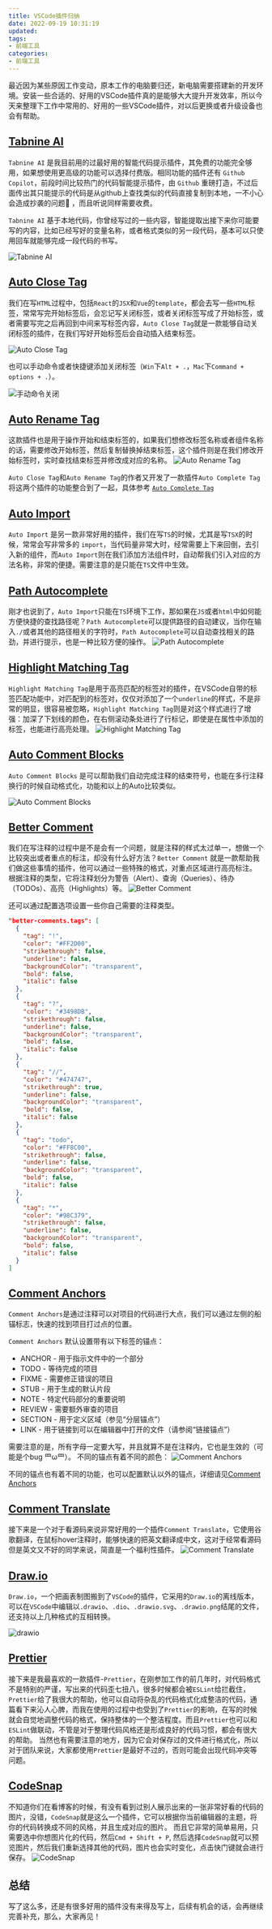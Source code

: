 ```yaml
---
title: VSCode插件归纳
date: 2022-09-19 10:31:19
updated: 
tags: 
- 前端工具
categories:
- 前端工具
---
```


最近因为某些原因工作变动，原本工作的电脑要归还，新电脑需要搭建新的开发环境。安装一些合适的、好用的VSCode插件真的是能够大大提升开发效率，所以今天来整理下工作中常用的、好用的一些VSCode插件，对以后更换或者升级设备也会有帮助。

##  [Tabnine AI](https://marketplace.visualstudio.com/items?itemName=TabNine.tabnine-vscode)

`Tabnine AI` 是我目前用的过最好用的智能代码提示插件，其免费的功能完全够用，如果想使用更高级的功能可以选择付费版。相同功能的插件还有 `Github Copilot`，前段时间比较热门的代码智能提示插件，由 `Github` 重磅打造，不过后面传出其只能提示的代码是从github上查找类似的代码直接复制到本地，一不小心会造成抄袭的问题🐶 ，而且听说同样需要收费。

`Tabnine AI` 基于本地代码，你曾经写过的一些内容，智能提取出接下来你可能要写的内容，比如已经写好的变量名称，或者格式类似的另一段代码，基本可以只使用回车就能够完成一段代码的书写。

![Tabnine AI](Tabnine%20AI.gif)

## [Auto Close Tag](https://marketplace.visualstudio.com/items?itemName=formulahendry.auto-close-tag)

我们在写`HTML`过程中，包括`React`的`JSX`和`Vue`的`template`，都会去写一些`HTML`标签，常常写完开始标签后，会忘记写关闭标签，或者关闭标签写成了开始标签，或者需要写完之后再回到中间来写标签内容，`Auto Close Tag`就是一款能够自动关闭标签的插件，在我们写好开始标签后会自动插入结束标签。

![Auto Close Tag](Auto%20Close%20Tag1.gif)

也可以手动命令或者快捷键添加关闭标签（`Win`下`Alt + .`，`Mac`下`Command + options + .`）。

![手动命令关闭](Auto%20Close%20Tag2.gif)

## [Auto Rename Tag](https://marketplace.visualstudio.com/items?itemName=formulahendry.auto-rename-tag)

这款插件也是用于操作开始和结束标签的，如果我们想修改标签名称或者组件名称的话，需要修改开始标签，然后复制替换掉结束标签，这个插件则是在我们修改开始标签时，实时查找结束标签并修改成对应的名称。
![Auto Rename Tag](Auto%20Rename%20Tag.gif)


`Auto Close Tag`和`Auto Rename Tag`的作者又开发了一款插件`Auto Complete Tag`将这两个插件的功能整合到了一起，具体参考 [`Auto Complete Tag`](https://marketplace.visualstudio.com/items?itemName=formulahendry.auto-complete-tag)

## [Auto Import](https://marketplace.visualstudio.com/items?itemName=steoates.autoimport)

`Auto Import` 是另一款非常好用的插件，我们在写`TS`的时候，尤其是写`TSX`的时候，常常会写非常多的 `import`，当代码量非常大时，经常需要上下来回倒，去引入新的组件，而`Auto Import`则在我们添加方法组件时，自动帮我们引入对应的方法名称，非常的便捷。需要注意的是只能在`TS`文件中生效。

## [Path Autocomplete](https://marketplace.visualstudio.com/items?itemName=ionutvmi.path-autocomplete)
刚才也说到了，`Auto Import`只能在`TS`环境下工作，那如果在`JS`或者`html`中如何能方便快捷的查找路径呢？`Path Autocomplete`可以提供路径的自动建议，当你在输入`./`或者其他的路径相关的字符时，`Path Autocomplete`可以自动查找相关的路劲，并进行提示，也是一种比较方便的操作。
![Path Autocomplete](path-autocomplete.gif)

## [Highlight Matching Tag](https://marketplace.visualstudio.com/items?itemName=vincaslt.highlight-matching-tag)

`Highlight Matching Tag`是用于高亮匹配的标签对的插件，在VSCode自带的标签匹配功能中，对匹配到的标签对，仅仅对添加了一个`underline`的样式，不是非常的明显，很容易被忽略，`Highlight Matching Tag`则是对这个样式进行了增强：加深了下划线的颜色，在右侧滚动条处进行了行标记，即使是在属性中添加的标签，也能进行高亮处理。
![Highlight Matching Tag](HighlightMatchingTag.gif)

## [Auto Comment Blocks](https://marketplace.visualstudio.com/items?itemName=kevinkyang.auto-comment-blocks)

`Auto Comment Blocks` 是可以帮助我们自动完成注释的结束符号，也能在多行注释换行的时候自动格式化，功能和以上的Auto比较类似。

![Auto Comment Blocks](Auto%20Comment%20Blocks.gif)

## [Better Comment](https://marketplace.visualstudio.com/items?itemName=aaron-bond.better-comments)

我们在写注释的过程中是不是会有一个问题，就是注释的样式太过单一，想做一个比较突出或者重点的标注，却没有什么好方法？`Better Comment` 就是一款帮助我们做这些事情的插件，他可以通过一些特殊的格式，对重点区域进行高亮标注。
根据注释的类型，它将注释划分为警告（Alert）、查询（Queries）、待办（TODOs）、高亮（Highlights）等。
![Better Comment](better-comments.png)

还可以通过配置选项设置一些你自己需要的注释类型。
```json
"better-comments.tags": [
  {
    "tag": "!",
    "color": "#FF2D00",
    "strikethrough": false,
    "underline": false,
    "backgroundColor": "transparent",
    "bold": false,
    "italic": false
  },
  {
    "tag": "?",
    "color": "#3498DB",
    "strikethrough": false,
    "underline": false,
    "backgroundColor": "transparent",
    "bold": false,
    "italic": false
  },
  {
    "tag": "//",
    "color": "#474747",
    "strikethrough": true,
    "underline": false,
    "backgroundColor": "transparent",
    "bold": false,
    "italic": false
  },
  {
    "tag": "todo",
    "color": "#FF8C00",
    "strikethrough": false,
    "underline": false,
    "backgroundColor": "transparent",
    "bold": false,
    "italic": false
  },
  {
    "tag": "*",
    "color": "#98C379",
    "strikethrough": false,
    "underline": false,
    "backgroundColor": "transparent",
    "bold": false,
    "italic": false
  }
]
```

## [Comment Anchors](https://marketplace.visualstudio.com/items?itemName=ExodiusStudios.comment-anchors)

`Comment Anchors`是通过注释可以对项目的代码进行大点，我们可以通过左侧的船锚标志，快速的找到项目打过点的位置。

`Comment Anchors` 默认设置带有以下标签的锚点：

- ANCHOR - 用于指示文件中的一个部分
- TODO - 等待完成的项目
- FIXME - 需要修正错误的项目
- STUB - 用于生成的默认片段
- NOTE - 特定代码部分的重要说明
- REVIEW - 需要额外审查的项目
- SECTION - 用于定义区域（参见“分层锚点”）
- LINK - 用于链接到可以在编辑器中打开的文件（请参阅“链接锚点”）

需要注意的是，所有字母一定要大写，并且就算不是在注释内，它也是生效的（可能是个bug 罒ω罒）。
不同的锚点有着不同的颜色：
![Comment Anchors](all-anchors.png)

不同的锚点也有着不同的功能，也可以配置默认以外的锚点，详细请见[Comment Anchors](https://github.com/StarlaneStudios/vscode-comment-anchors)

## [Comment Translate](https://marketplace.visualstudio.com/items?itemName=intellsmi.comment-translate)

接下来是一个对于看源码来说非常好用的一个插件`Comment Translate`，它使用谷歌翻译，在鼠标hover注释时，能够快速的把英文翻译成中文，这对于经常看源码但是英文又不好的同学来说，简直是一个福利性插件。
![Comment Translate](CommentTranslate.gif)

## [Draw.io](https://marketplace.visualstudio.com/items?itemName=hediet.vscode-drawio)

`Draw.io`，一个把画表制图搬到了`VSCode`的插件，它采用的`Draw.io`的离线版本，可以在`VSCode`中编辑以`.drawio`、`.dio`、`.drawio.svg`、`.drawio.png`结尾的文件，还支持以上几种格式的互相转换。

![drawio](drawio.gif)

## [Prettier](https://marketplace.visualstudio.com/items?itemName=esbenp.prettier-vscode)

接下来是我最喜欢的一款插件-`Prettier`，在刚参加工作的前几年时，对代码格式不是特别的严谨，写出来的代码歪七扭八，很多时候都会被`ESLint`给拦截住，`Prettier`给了我很大的帮助，他可以自动将杂乱的代码格式化成整洁的代码，通篇看下来沁人心脾，而我在使用的过程中也受到了`Prettier`的影响，在写的时候就会自觉地调整代码的格式，保持整体的一个整洁程度。而且`Prettier`也可以和`ESLint`做联动，不管是对于整理代码风格还是形成良好的代码习惯，都会有很大的帮助。
当然也有需要注意的地方，因为它会对保存过的文件进行格式化，所以对于团队来说，大家都使用`Prettier`是最好不过的，否则可能会出现代码冲突等问题。

## [CodeSnap](https://marketplace.visualstudio.com/items?itemName=adpyke.codesnap)

不知道你们在看博客的时候，有没有看到过别人展示出来的一张非常好看的代码的图片，没错，`CodeSnap`就是这么一个插件，它可以根据你当前编辑器的主题，将你的代码转换成不同的风格，并且生成对应的图片。
而且它非常的简单易用，只需要选中你想图片化的代码，然后`Cmd + Shift + P`, 然后选择`CodeSnap`就可以预览图片，然后我们重新选择其他的代码，图片也会实时变化，点击快门键就会进行保存。
![CodeSnap](codesnap.png)


## 总结
写了这么多，还是有很多好用的插件没有来得及写上，后续有机会的话，会再继续完善补充，那么，大家再见！